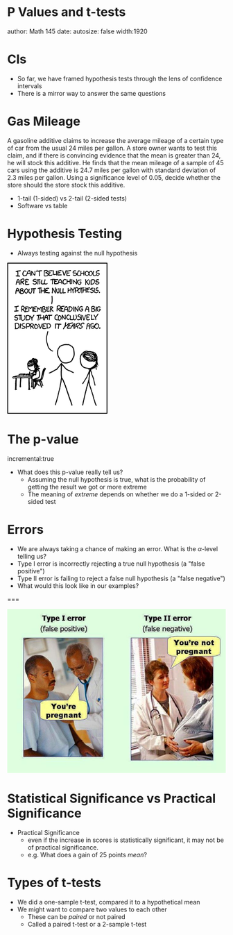 P Values and t-tests
========================================================
author: Math 145
date: 
autosize: false
width:1920

CIs
===
* So far, we have framed hypothesis tests through the lens of confidence intervals
* There is a mirror way to answer the same questions

Gas Mileage
===
A gasoline additive claims to increase the average mileage of a certain type of car from the usual 24 miles per gallon. A store owner wants to test this claim, and if there is convincing evidence that the mean is greater than 24, he will stock this additive. He finds that the mean mileage of a sample of 45 cars using the additive is 24.7 miles per gallon with standard deviation of 2.3 miles per gallon. Using a significance level of 0.05, decide whether the store should the store stock this additive.

* 1-tail (1-sided) vs 2-tail (2-sided tests)
* Software vs table

Hypothesis Testing
===
* Always testing against the null hypothesis

![hyptest](nullhypothesis.png)

The p-value
===
incremental:true
* What does this p-value really tell us?
  * Assuming the null hypothesis is true, what is the probability of getting the result we got or more extreme
  * The meaning of *extreme* depends on whether we do a 1-sided or 2-sided test

Errors
===
* We are always taking a chance of making an error. What is the $\alpha$-level telling us?
* Type I error is incorrectly rejecting a true null hypothesis (a "false positive")
* Type II error is failing to reject a false null hypothesis (a "false negative")
* What would this look like in our examples?

===

![errors](type1type2.jpg)

Statistical Significance vs Practical Significance
===
* Practical Significance
  * even if the increase in scores is statistically significant, it may not be of practical significance.
  * e.g. What does a gain of 25 points *mean*?
  
Types of t-tests
===
* We did a one-sample t-test, compared it to a hypothetical mean
* We might want to compare two values to each other
  * These can be *paired* or not paired
  * Called a paired t-test or a 2-sample t-test

